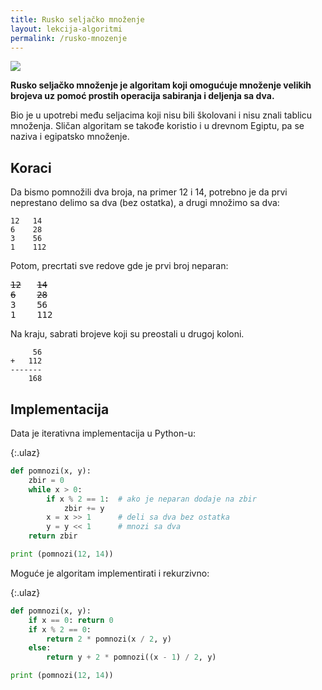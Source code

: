 ```yaml
---
title: Rusko seljačko množenje
layout: lekcija-algoritmi
permalink: /rusko-mnozenje
---
```


![](https://upload.wikimedia.org/wikipedia/commons/thumb/a/af/Bundesarchiv_Bild_101I-137-1050-04A%2C_Russland%2C_alte_M%C3%A4nner_vor_Holzhaus.jpg/401px-Bundesarchiv_Bild_101I-137-1050-04A%2C_Russland%2C_alte_M%C3%A4nner_vor_Holzhaus.jpg)

**Rusko seljačko množenje je algoritam koji omogućuje množenje velikih brojeva uz pomoć prostih operacija sabiranja i deljenja sa dva.**

Bio je u upotrebi među seljacima koji nisu bili školovani i nisu znali tablicu množenja. Sličan algoritam se takođe koristio i u drevnom Egiptu, pa se naziva i egipatsko množenje.

## Koraci

Da bismo pomnožili dva broja, na primer 12 i 14, potrebno je da prvi neprestano delimo sa dva (bez ostatka), a drugi množimo sa dva:

```
12   14
6    28
3    56
1    112
```

Potom, precrtati sve redove gde je prvi broj neparan:

<pre>
<del>12</del>   <del>14</del>
<del>6</del>    <del>28</del>
3    56
1    112
</pre>

Na kraju, sabrati brojeve koji su preostali u drugoj koloni.

```
     56
+   112
-------
    168
```

## Implementacija

Data je iterativna implementacija u Python-u:

{:.ulaz}
```python
def pomnozi(x, y):
    zbir = 0
    while x > 0:
        if x % 2 == 1:  # ako je neparan dodaje na zbir
            zbir += y
        x = x >> 1      # deli sa dva bez ostatka
        y = y << 1      # mnozi sa dva
    return zbir

print (pomnozi(12, 14))
```

Moguće je algoritam implementirati i rekurzivno:

{:.ulaz}
```python
def pomnozi(x, y):
    if x == 0: return 0
    if x % 2 == 0:
        return 2 * pomnozi(x / 2, y)
    else:
        return y + 2 * pomnozi((x - 1) / 2, y)

print (pomnozi(12, 14))
```
